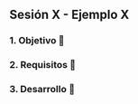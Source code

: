 ## Sesión X - Ejemplo X 

### 1. Objetivo :dart:


### 2. Requisitos :pushpin:


### 3. Desarrollo :bookmark_tabs: